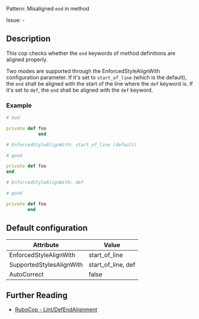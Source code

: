 Pattern: Misaligned `end` in method

Issue: -

## Description

This cop checks whether the `end` keywords of method definitions are aligned properly.

Two modes are supported through the EnforcedStyleAlignWith configuration
parameter. If it's set to `start_of_line` (which is the default), the
`end` shall be aligned with the start of the line where the `def`
keyword is. If it's set to `def`, the `end` shall be aligned with the
`def` keyword.

### Example

```ruby
# bad

private def foo
            end
```
```ruby
# EnforcedStyleAlignWith: start_of_line (default)

# good

private def foo
end
```
```ruby
# EnforcedStyleAlignWith: def

# good

private def foo
        end
```

## Default configuration

Attribute | Value
--- | ---
EnforcedStyleAlignWith | start_of_line
SupportedStylesAlignWith | start_of_line, def
AutoCorrect | false

## Further Reading

* [RuboCop - Lint/DefEndAlignment](https://rubocop.readthedocs.io/en/latest/cops_lint/#lintdefendalignment)
